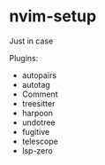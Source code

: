 # nvim-setup
Just in case

Plugins:
- autopairs
- autotag
- Comment
- treesitter
- harpoon
- undotree
- fugitive
- telescope
- lsp-zero
